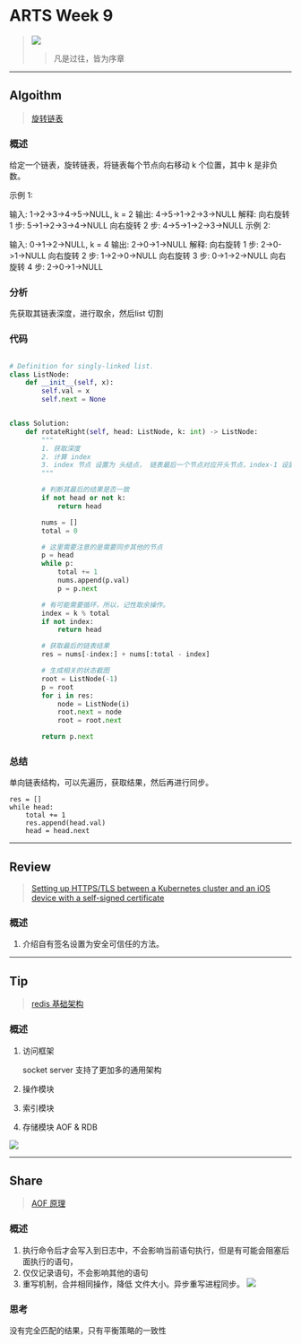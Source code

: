 # ARTS Week 9
>![](https://s1.ax1x.com/2020/07/08/UVm98U.jpg)
>> 凡是过往，皆为序章


***
## Algoithm
> [旋转链表](https://leetcode-cn.com/problems/rotate-list)

### 概述
给定一个链表，旋转链表，将链表每个节点向右移动 k 个位置，其中 k 是非负数。

示例 1:

输入: 1->2->3->4->5->NULL, k = 2
输出: 4->5->1->2->3->NULL
解释:
向右旋转 1 步: 5->1->2->3->4->NULL
向右旋转 2 步: 4->5->1->2->3->NULL
示例 2:

输入: 0->1->2->NULL, k = 4
输出: 2->0->1->NULL
解释:
向右旋转 1 步: 2->0->1->NULL
向右旋转 2 步: 1->2->0->NULL
向右旋转 3 步: 0->1->2->NULL
向右旋转 4 步: 2->0->1->NULL


### 分析

先获取其链表深度，进行取余，然后list 切割

### 代码

```python

# Definition for singly-linked list.
class ListNode:
    def __init__(self, x):
        self.val = x
        self.next = None


class Solution:
    def rotateRight(self, head: ListNode, k: int) -> ListNode:
        """
        1. 获取深度
        2. 计算 index
        3. index 节点 设置为 头结点， 链表最后一个节点对应开头节点，index-1 设置为最后一个节点
        """

        # 判断其最后的结果是否一致
        if not head or not k:
            return head

        nums = []
        total = 0

        # 这里需要注意的是需要同步其他的节点
        p = head
        while p:
            total += 1
            nums.append(p.val)
            p = p.next

        # 有可能需要循环，所以，记性取余操作。
        index = k % total
        if not index:
            return head

        # 获取最后的链表结果
        res = nums[-index:] + nums[:total - index]

        # 生成相关的状态截图
        root = ListNode(-1)
        p = root
        for i in res:
            node = ListNode(i)
            root.next = node
            root = root.next

        return p.next

```


### 总结
单向链表结构，可以先遍历，获取结果，然后再进行同步。

```
res = []
while head:
    total += 1
    res.append(head.val)
    head = head.next
```

***
## Review
> [Setting up HTTPS/TLS between a Kubernetes cluster and an iOS device with a self-signed certificate](https://medium.com/@nintendoengineer12/setting-up-https-tls-between-a-kubernetes-cluster-and-an-ios-device-with-a-self-signed-certificate-61eeed56b66d)

### 概述
1. 介绍自有签名设置为安全可信任的方法。



***
## Tip
> [redis 基础架构](https://time.geekbang.org/column/article/268262)

### 概述


1. 访问框架
    
    socket server 
    支持了更加多的通用架构
    
2. 操作模块
    
   
3. 索引模块

4. 存储模块
    AOF & RDB


![](https://s1.ax1x.com/2020/10/09/0rU9UA.jpg)

***
## Share
>[AOF 原理](https://time.geekbang.org/column/article/271754)

### 概述
1. 执行命令后才会写入到日志中，不会影响当前语句执行，但是有可能会阻塞后面执行的语句，
2. 仅仅记录语句，不会影响其他的语句
3. 重写机制，合并相同操作，降低 文件大小。异步重写进程同步。
![](https://s1.ax1x.com/2020/10/09/0rdP6f.jpg)

### 思考
没有完全匹配的结果，只有平衡策略的一致性
